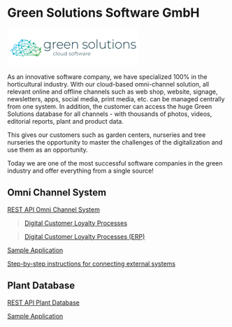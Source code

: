 
# Green Solutions Software GmbH
![Send dialog](images/gs-logo.png)

As an innovative software company, we have specialized 100% in the horticultural industry. With our cloud-based omni-channel solution, all relevant online and offline channels such as web shop, website, signage, newsletters, apps, social media, print media, etc. can be managed centrally from one system. In addition, the customer can access the huge Green Solutions database for all channels - with thousands of photos, videos, editorial reports, plant and product data.

This gives our customers such as garden centers, nurseries and tree nurseries the opportunity to master the challenges of the digitalization and use them as an opportunity.

Today we are one of the most successful software companies in the green industry and offer everything from a single source!

## Omni Channel System

[REST API Omni Channel System](GS_OmniChannelSystem.Rest.SDK)

> [Digital Customer Loyalty Processes](GS_OmniChannelSystem.Rest.SDK/processes_digital_customer_loyalty_cs.pptx)

> [Digital Customer Loyalty Processes (ERP)](GS_OmniChannelSystem.Rest.SDK/processes_digital_customer_loyalty_erp.pdf)

[Sample Application](GS_OmniChannelSystem.Rest.Sample)

[Step-by-step instructions for connecting external systems](HowTo.md)


## Plant Database
[REST API Plant Database](GS_Cordoba.Rest.SDK)

[Sample Application](GS_Cordoba.Rest.Sample)
